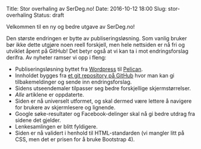 Title: Stor overhaling av SerDeg.no!
Date: 2016-10-12 18:00
Slug: stor-overhaling
Status: draft

Velkommen til en ny og bedre utgave av SerDeg.no!

Den største endringen er bytte av publiseringsløsning. Som vanlig bruker bør ikke dette utgjøre noen reell forskjell, men hele nettsiden er nå fri og utviklet åpent på GitHub! Det betyr også at vi kan ta i mot endringsforslag derifra. Av nyheter ramser vi opp i fleng:

- Publiseringsløsning byttet fra [Wordpress](https://nb.wordpress.org) til [Pelican](http://getpelican.com/).
- Innholdet bygges fra [et git repository på GitHub](https://github.com/fuzzy76/serdeg.no) hvor man kan gi tilbakemeldinger og sende inn endringsforslag.
- Sidens utseendemaler tilpasser seg bedre forskjellige skjermstørrelser.
- *Alle* artiklene er oppdaterte. 
- Siden er nå universelt utformet, og skal dermed være lettere å navigere for brukere av skjermlesere og lignende.
- Google søke-resultater og Facebook-delinger skal nå gi bedre utdrag fra sidene det gjelder.
- Lenkesamlingen er blitt fyldigere.
- Siden er nå validert i henhold til HTML-standarden (vi mangler litt på CSS, men det er prisen for å bruke Bootstrap 4).
